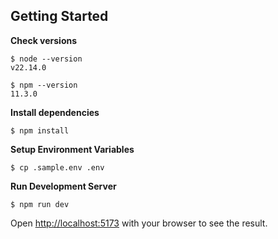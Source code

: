 ## Getting Started

**Check versions**

```
$ node --version
v22.14.0

$ npm --version
11.3.0
```

**Install dependencies**

```
$ npm install
```

**Setup Environment Variables**

```
$ cp .sample.env .env
```

**Run Development Server**

```
$ npm run dev
```

Open [http://localhost:5173](http://localhost:5173) with your browser to see the result.
